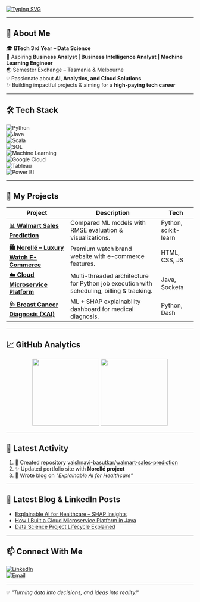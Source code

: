 <!-- Typing animation -->
[![Typing SVG](https://readme-typing-svg.herokuapp.com?font=Fira+Code&size=26&pause=1000&color=F75C7E&width=600&lines=Hi+%F0%9F%91%8B+I'm+Vaishnavi!;Data+Science+Student+%7C+Business+Analyst+Aspiring;Machine+Learning+%7C+AI+Enthusiast;Turning+Data+into+Decisions)](https://git.io/typing-svg)

---

## 🚀 About Me  
🎓 **BTech 3rd Year – Data Science**  
💼 Aspiring **Business Analyst | Business Intelligence Analyst | Machine Learning Engineer**  
🌏 Semester Exchange – Tasmania & Melbourne  
💡 Passionate about **AI, Analytics, and Cloud Solutions**  
✨ Building impactful projects & aiming for a **high-paying tech career**  

---

## 🛠 Tech Stack

![Python](https://img.shields.io/badge/Python-3776AB?style=for-the-badge&logo=python&logoColor=white)  
![Java](https://img.shields.io/badge/Java-ED8B00?style=for-the-badge&logo=openjdk&logoColor=white)  
![Scala](https://img.shields.io/badge/Scala-DC322F?style=for-the-badge&logo=scala&logoColor=white)  
![SQL](https://img.shields.io/badge/SQL-336791?style=for-the-badge&logo=postgresql&logoColor=white)  
![Machine Learning](https://img.shields.io/badge/Machine%20Learning-FF6F00?style=for-the-badge&logo=tensorflow&logoColor=white)  
![Google Cloud](https://img.shields.io/badge/Google%20Cloud-4285F4?style=for-the-badge&logo=googlecloud&logoColor=white)  
![Tableau](https://img.shields.io/badge/Tableau-E97627?style=for-the-badge&logo=tableau&logoColor=white)  
![Power BI](https://img.shields.io/badge/Power%20BI-F2C811?style=for-the-badge&logo=powerbi&logoColor=black)  

---

## 📌 My Projects

| Project | Description | Tech |
|---------|-------------|------|
| **[📊 Walmart Sales Prediction](https://github.com/vaishnavi-basutkar/walmart-sales-prediction)** | Compared ML models with RMSE evaluation & visualizations. | Python, scikit-learn |
| **[🛍️ Norellé – Luxury Watch E-Commerce](https://github.com/vaishnavi-basutkar/norelle-ecommerce)** | Premium watch brand website with e-commerce features. | HTML, CSS, JS |
| **[☁️ Cloud Microservice Platform](https://github.com/vaishnavi-basutkar/cloud-microservice-platform)** | Multi-threaded architecture for Python job execution with scheduling, billing & tracking. | Java, Sockets |
| **[🩺 Breast Cancer Diagnosis (XAI)](https://github.com/vaishnavi-basutkar/breast-cancer-xai)** | ML + SHAP explainability dashboard for medical diagnosis. | Python, Dash |

---

## 📈 GitHub Analytics

<p align="center">
  <img src="https://github-readme-stats.vercel.app/api?username=vaishnavi-basutkar&show_icons=true&theme=radical" height="180"/>
  <img src="https://github-readme-streak-stats.herokuapp.com/?user=vaishnavi-basutkar&theme=radical" height="180"/>
</p>

---

## 📅 Latest Activity  
<!--START_SECTION:activity-->
1. 🎉 Created repository [vaishnavi-basutkar/walmart-sales-prediction](https://github.com/vaishnavi-basutkar/walmart-sales-prediction)  
2. ✨ Updated portfolio site with **Norellé project**  
3. 📝 Wrote blog on *"Explainable AI for Healthcare"*  
<!--END_SECTION:activity-->

---

## 📰 Latest Blog & LinkedIn Posts  
<!-- BLOG-POST-LIST:START -->
- [Explainable AI for Healthcare – SHAP Insights](https://www.linkedin.com/in/vaishnavi-basutkar)  
- [How I Built a Cloud Microservice Platform in Java](https://www.linkedin.com/in/vaishnavi-basutkar)  
- [Data Science Project Lifecycle Explained](https://www.linkedin.com/in/vaishnavi-basutkar)  
<!-- BLOG-POST-LIST:END -->

---

## 📫 Connect With Me

[![LinkedIn](https://img.shields.io/badge/LinkedIn-0A66C2?style=for-the-badge&logo=linkedin&logoColor=white)](https://www.linkedin.com/in/vaishnavi-basutkar)  
[![Email](https://img.shields.io/badge/Email-D14836?style=for-the-badge&logo=gmail&logoColor=white)](mailto:vaishnavi.basutkar@example.com)  

---

💡 *"Turning data into decisions, and ideas into reality!"*
